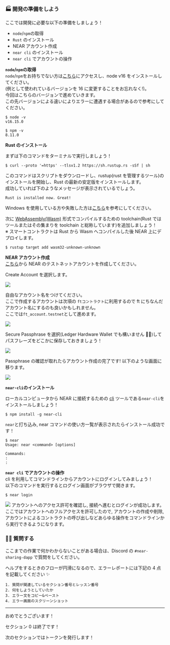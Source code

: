 ### 🏭 開発の準備をしよう

ここでは開発に必要な以下の準備をしましょう！

- `node`/`npm`の取得
- `Rust` のインストール
- NEAR アカウント作成
- `near cli` のインストール
- `near cli` でアカウントの操作

**`node`/`npm`の取得**  
`node`/`npm`をお持ちでない方は[こちら](https://hardhat.org/tutorial/setting-up-the-environment#installing-node.js)にアクセスし、node v16 をインストールしてください。  
(例として使われているバージョンを 16 に変更することをお忘れなく!)。  
今回はこちらのバージョンで進めていきます。  
この先バージョンによる違いによりエラーに遭遇する場合があるので参考にしてください。

```
$ node -v
v16.15.0

$ npm -v
8.11.0
```

**Rust のインストール**

まずは下のコマンドをターミナルで実行しましょう！

```
$ curl --proto '=https' --tlsv1.2 https://sh.rustup.rs -sSf | sh
```

このコマンドはスクリプトをダウンロードし、rustup(rust を管理するツール)のインストールを開始し、Rust の最新の安定版をインストールします。  
成功していれば下のようなメッセージが表示されているでしょう。

```
Rust is installed now. Great!
```

Windows を使用している方や失敗した方は[こちら](https://doc.rust-jp.rs/book-ja/ch01-01-installation.html)を参考にしてください。

次に [WebAssembly(Wasm)](https://webassembly.org/) 形式でコンパイルするための toolchain(Rust ではツールまたはその集まりを toolchain と総称しています)を追加しましょう！  
※ スマートコントラクトは Rust から Wasm へコンパイルした後 NEAR 上にデプロイします。

```
$ rustup target add wasm32-unknown-unknown
```

**NEAR アカウント作成**  
[こちら](https://wallet.testnet.near.org/)から NEAR のテストネットアカウントを作成してください。

Create Account を選択します。

![](/public/images/403-NEAR-Sharing-Economy/section-0/0_2_1.png)

自由なアカウント名をつけてください。  
ここで作成するアカウントは次項の `ftコントラクト`に利用するので ft にちなんだアカウント名にするのも良いかもしれません。  
ここでは`ft_account.testnet`として進めます。

![](/public/images/403-NEAR-Sharing-Economy/section-0/0_2_2.png)

Secure Passphrase を選択(Ledger Hardware Wallet でも構いません 🙆‍♂️)してパスフレーズをどこかに保存しておきましょう！

![](/public/images/403-NEAR-Sharing-Economy/section-0/0_2_3.png)

Passphrase の確認が取れたらアカウント作成の完了です! 以下のような画面に移ります。

![](/public/images/403-NEAR-Sharing-Economy/section-0/0_2_4.png)

**`near-cli`のインストール**

ローカルコンピュータから NEAR に接続するための [cli](https://wa3.i-3-i.info/word13118.html) ツールである`near-cli`をインストールしましょう！

```
$ npm install -g near-cli
```

`near`と打ち込み, near コマンドの使い方一覧が表示されたらインストール成功です！

```
$ near
Usage: near <command> [options]

Commands:
:
:
```

**`near cli` でアカウントの操作**  
cli を利用してコマンドラインからアカウントにログインしてみましょう！  
以下のコマンドを実行するとログイン画面がブラウザで開きます。

```
$ near login
```

![](/public/images/403-NEAR-Sharing-Economy/section-0/0_2_5.png)
アカウントへのアクセス許可を確認し, 接続へ進むとログインが成功します。  
ここではアカウントへのフルアクセスを許可したので, アカウントの作成や削除, アカウントによるコントラクトの呼び出しなどあらゆる操作をコマンドラインから実行できるようになります。

### 🙋‍♂️ 質問する

ここまでの作業で何かわからないことがある場合は、Discord の `#near-sharing-dapp` で質問をしてください。

ヘルプをするときのフローが円滑になるので、エラーレポートには下記の 4 点を記載してください ✨

```
1. 質問が関連しているセクション番号とレッスン番号
2. 何をしようとしていたか
3. エラー文をコピー&ペースト
4. エラー画面のスクリーンショット
```

---

おめでとうございます！

セクション 0 は終了です！

次のセクションではトークンを発行します！
